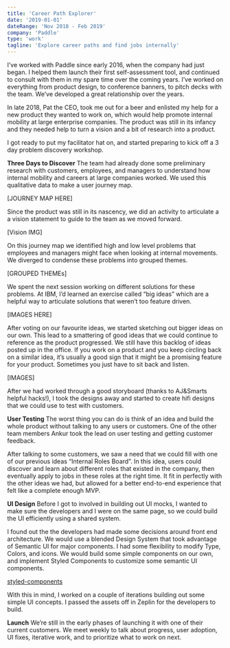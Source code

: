 ```yaml
---
title: 'Career Path Explorer'
date: '2019-01-01'
dateRange: 'Nov 2018 - Feb 2019'
company: 'Paddle'
type: 'work'
tagline: 'Explore career paths and find jobs internally'
---
```


I’ve worked with Paddle since early 2016, when the company had just began. I helped them launch their first self-assessment tool, and continued to consult with them in my spare time over the coming years. I’ve worked on everything from product design, to conference banners, to pitch decks with the team. We’ve developed a great relationship over the years.

In late 2018, Pat the CEO, took me out for a beer and enlisted my help for a new product they wanted to work on, which would help promote internal mobility at large enterprise companies. The product was still in its infancy and they needed help to turn a vision and a bit of research into a product.

I got ready to put my facilitator hat on, and started preparing to kick off a 3 day problem discovery workshop.

**Three Days to Discover**
The team had already done some preliminary research with customers, employees, and managers to understand how internal mobility and careers at large companies worked. We used this qualitative data to make a user journey map.

[JOURNEY MAP HERE]

Since the product was still in its nascency, we did an activity to articulate a a vision statement to guide to the team as we moved forward.

[Vision IMG]

On this journey map we identified high and low level problems that employees and managers might face when looking at internal movements. We diverged to condense these problems into grouped themes.

[GROUPED THEMEs]

We spent the next session working on different solutions for these problems. At IBM, I’d learned an exercise called “big ideas” which are a helpful way to articulate solutions that weren’t too feature driven.

[IMAGES HERE]

After voting on our favourite ideas, we started sketching out bigger ideas on our own. This lead to a smattering of good ideas that we could continue to reference as the product progressed. We still have this backlog of ideas posted up in the office. If you work on a product and you keep circling back on a similar idea, it’s usually a good sign that it might be a promising feature for your product. Sometimes you just have to sit back and listen.

[IMAGES]

After we had worked through a good storyboard (thanks to AJ&Smarts helpful hacks!), I took the designs away and started to create hifi designs that we could use to test with customers.

**User Testing**
The worst thing you can do is think of an idea and build the whole product without talking to any users or customers. One of the other team members Ankur took the lead on user testing and getting customer feedback.

After talking to some customers, we saw a need that we could fill with one of our previous ideas “Internal Roles Board”. In this idea, users could discover and learn about different roles that existed in the company, then eventually apply to jobs in these roles at the right time. It fit in perfectly with the other ideas we had, but allowed for a better end-to-end experience that felt like a complete enough MVP.

**UI Design**
Before I got to involved in building out UI mocks, I wanted to make sure the developers and I were on the same page, so we could build the UI efficiently using a shared system.

I found out the the developers had made some decisions around front end architecture. We would use a blended Design System that took advantage of Semantic UI for major components. I had some flexibility to modify Type, Colors, and icons. We would build some simple components on our own, and implement Styled Components to customize some semantic UI components.

[styled-components](https://www.styled-components.com/)

With this in mind, I worked on a couple of iterations building out some simple UI concepts. I passed the assets off in Zeplin for the developers to build.

**Launch**
We’re still in the early phases of launching it with one of their current customers. We meet weekly to talk about progress, user adoption, UI fixes, iterative work, and to prioritize what to work on next.
